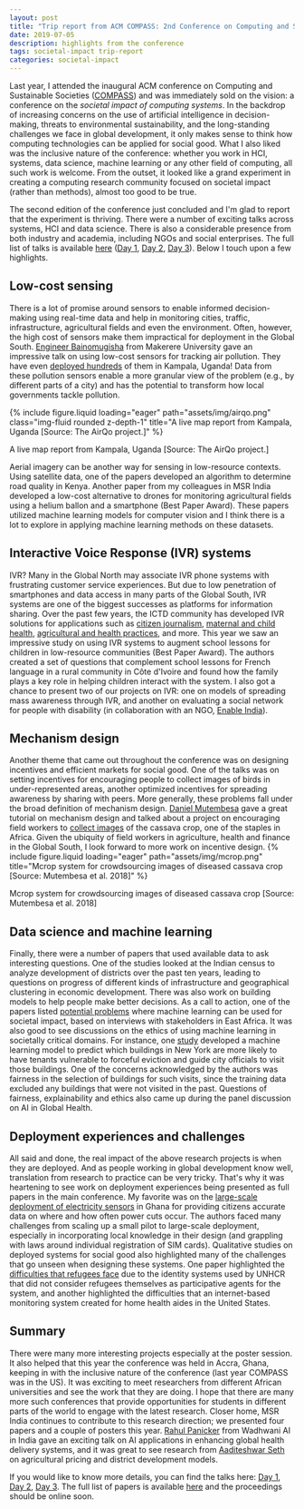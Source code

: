 ```yaml
---
layout: post
title: "Trip report from ACM COMPASS: 2nd Conference on Computing and Sustainable Societies"
date: 2019-07-05
description: highlights from the conference
tags: societal-impact trip-report
categories: societal-impact
---
```


Last year, I attended the inaugural ACM conference on Computing and Sustainable Societies ([COMPASS](http://www.acmcompass.org)) and was immediately sold on the vision: a conference on the _societal impact of computing systems_. In the backdrop of increasing concerns on the use of artificial intelligence in decision-making, threats to environmental sustainability, and the long-standing challenges we face in global development, it only makes sense to think how computing technologies can be applied for social good. What I also liked was the inclusive nature of the conference: whether you work in HCI, systems, data science, machine learning or any other field of computing, all such work is welcome. From the outset, it looked like a grand experiment in creating a computing research community focused on societal impact (rather than methods), almost too good to be true.

The second edition of the conference just concluded and I'm glad to report that the experiment is thriving. There were a number of exciting talks across systems, HCI and data science. There is also a considerable presence from both industry and academia, including NGOs and social enterprises. The full list of talks is available [here](https://acmcompass.org/accepted-papers) ([Day 1](https://www.youtube.com/watch?v=46gIqhB24KU), [Day 2](https://www.youtube.com/watch?v=hzjqvB97B8k), [Day 3](https://www.youtube.com/watch?v=6IuBX3CJn9o)). Below I touch upon a few highlights.

## Low-cost sensing

There is a lot of promise around sensors to enable informed decision-making using real-time data and help in monitoring cities, traffic, infrastructure, agricultural fields and even the environment. Often, however, the high cost of sensors make them impractical for deployment in the Global South. [Engineer Bainomugisha](http://ibaino.net/index.html) from Makerere University gave an impressive talk on using low-cost sensors for tracking air pollution. They have even [deployed hundreds](https://www.airqo.net) of them in Kampala, Uganda! Data from these pollution sensors enable a more granular view of the problem (e.g., by different parts of a city) and has the potential to transform how local governments tackle pollution.

{% include figure.liquid loading="eager" path="assets/img/airqo.png" class="img-fluid rounded z-depth-1" title="A live map report from Kampala, Uganda [Source: The AirQo project.]" %}

<div class="caption">
   A live map report from Kampala, Uganda [Source: The AirQo project.]
</div>

Aerial imagery can be another way for sensing in low-resource contexts. Using satellite data, one of the papers developed an algorithm to determine road quality in Kenya. Another paper from my colleagues in MSR India developed a low-cost alternative to drones for monitoring agricultural fields using a helium ballon and a smartphone (Best Paper Award). These papers utilized machine learning models for computer vision and I think there is a lot to explore in applying machine learning methods on these datasets.

## Interactive Voice Response (IVR) systems

IVR? Many in the Global North may associate IVR phone systems with frustrating customer service experiences. But due to low penetration of smartphones and data access in many parts of the Global South, IVR systems are one of the biggest successes as platforms for information sharing. Over the past few years, the ICTD community has developed IVR solutions for applications such as [citizen journalism](http://cgnetswara.org), [maternal and child health](http://www.cse.iitd.ernet.in/~aseth/genderNtechICTD19-1909-01.pdf), [agricultural and health practices](https://gramvaani.org), and more. This year we saw an impressive study on using IVR systems to augment school lessons for children in low-resource communities (Best Paper Award). The authors created a set of questions that complement school lessons for French language in a rural community in Côte d'Ivoire and found how the family plays a key role in helping children interact with the system. I also got a chance to present two of our projects on IVR: one on models of spreading mass awareness through IVR, and another on evaluating a social network for people with disability (in collaboration with an NGO, [Enable India](http://www.enableindia.org)).

## Mechanism design

Another theme that came out throughout the conference was on designing incentives and efficient markets for social good. One of the talks was on setting incentives for encouraging people to collect images of birds in under-represented areas, another optimized incentives for spreading awareness by sharing with peers. More generally, these problems fall under the broad definition of mechanism design. [Daniel Mutembesa](https://scholar.google.com/citations?user=5Bou78sAAAAJ&hl=en) gave a great tutorial on mechanism design and talked about a project on encouraging field workers to [collect images](http://air.ug/mcrops/) of the cassava crop, one of the staples in Africa. Given the ubiquity of field workers in agriculture, health and finance in the Global South, I look forward to more work on incentive design.
{% include figure.liquid loading="eager" path="assets/img/mcrop.png" title="Mcrop system for crowdsourcing images of diseased cassava crop [Source: Mutembesa et al. 2018]" %}

<div class="caption">
    Mcrop system for crowdsourcing images of diseased cassava crop [Source: Mutembesa et al. 2018]
</div>

## Data science and machine learning

Finally, there were a number of papers that used available data to ask interesting questions. One of the studies looked at the Indian census to analyze development of districts over the past ten years, leading to questions on progress of different kinds of infrastructure and geographical clustering in economic development. There was also work on building models to help people make better decisions. As a call to action, one of the papers listed [potential problems](https://arxiv.org/abs/1810.11383) where machine learning can be used for societal impact, based on interviews with stakeholders in East Africa. It was also good to see discussions on the ethics of using machine learning in societally critical domains. For instance, one [study](https://dssg.uchicago.edu/project/proactive-outreach-to-reduce-harassment-of-nyc-rental-housing-tenants/) developed a machine learning model to predict which buildings in New York are more likely to have tenants vulnerable to forceful eviction and guide city officials to visit those buildings. One of the concerns acknowledged by the authors was fairness in the selection of buildings for such visits, since the training data excluded any buildings that were not visited in the past. Questions of fairness, explainability and ethics also came up during the panel discussion on AI in Global Health.

## Deployment experiences and challenges

All said and done, the real impact of the above research projects is when they are deployed. And as people working in global development know well, translation from research to practice can be very tricky. That's why it was heartening to see work on deployment experiences being presented as full papers in the main conference. My favorite was on the [large-scale deployment of electricity sensors](https://noahklugman.com/papers/hardware_compass2019.pdf) in Ghana for providing citizens accurate data on where and how often power cuts occur. The authors faced many challenges from scaling up a small pilot to large-scale deployment, especially in incorporating local knowledge in their design (and grappling with laws around individual registration of SIM cards). Qualitative studies on deployed systems for social good also highlighted many of the challenges that go unseen when designing these systems. One paper highlighted the [difficulties that refugees face](http://www.nixdell.com/papers/2019-refugee-COMPASS.pdf) due to the identity systems used by UNHCR that did not consider refugees themselves as participative agents for the system, and another highlighted the difficulties that an internet-based monitoring system created for home health aides in the United States.

## Summary

There were many more interesting projects especially at the poster
session. It also helped that this year the conference was held in Accra, Ghana,
keeping in with the inclusive nature of the conference (last year COMPASS was in the
US). It was exciting to meet researchers from different African universities
and see the work that they are doing. I hope that there are many more such
conferences that provide opportunities for students in different parts of the
world to engage with the latest research. Closer home, MSR India continues to
contribute to this research direction; we presented four papers and a couple of posters this year. [Rahul Panicker](https://in.linkedin.com/in/rahulap) from Wadhwani AI in India gave an exciting talk on AI applications in enhancing global health delivery systems, and it was great to
see research from [Aaditeshwar Seth](http://www.cse.iitd.ernet.in/~aseth/) on agricultural pricing and district development models.

If you would like to know more details, you can find the talks here: [Day 1](https://www.youtube.com/watch?v=46gIqhB24KU), [Day 2](https://www.youtube.com/watch?v=hzjqvB97B8k), [Day 3](https://www.youtube.com/watch?v=6IuBX3CJn9o). The full list of papers is available [here](https://acmcompass.org/accepted-papers) and the proceedings should be online soon.
